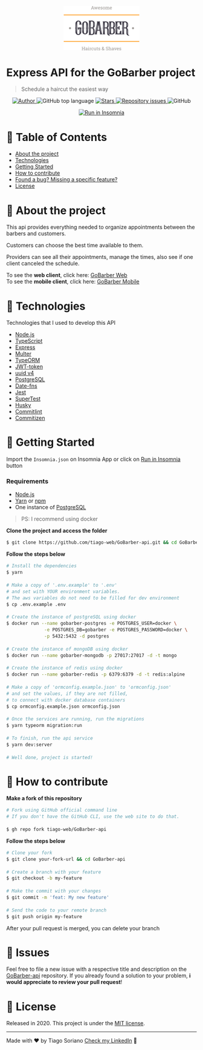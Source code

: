 <p align="center">
  <img alt="Logo" src=".github/gobarber-logo.svg" width="200px">
</p>


# Express API for the GoBarber project

> Schedule a haircut the easiest way

<p align="center">
  <a href="https://www.linkedin.com/in/tiago-soriano/" target="_blank" rel="noopener noreferrer">
    <img alt="Author" src="https://img.shields.io/badge/Author-tiago--web-%23FF9000">
  </a>
  
  <img alt="GitHub top language" src="https://img.shields.io/github/languages/top/tiago-web/GoBarber-api?color=%23FF9000">

  <a href="https://github.com/tiago-web/GoBarber-api/stargazers">
    <img alt="Stars" src="https://img.shields.io/github/stars/tiago-web/GoBarber-api?color=%23FF9000" />
   </a>

  <a href="https://github.com/tiago-web/GoBarber-api/issues">
    <img alt="Repository issues" src="https://img.shields.io/github/issues/tiago-web/GoBarber-api?color=%23FF9000">
  </a>

  <img alt="GitHub" src="https://img.shields.io/github/license/tiago-web/GoBarber-api?color=%23FF9000">
</p>

<p id="insomniaButton" align="center">
  <a href="https://insomnia.rest/run/?label=GoBarber-api&uri=https%3A%2F%2Fraw.githubusercontent.com%2Ftiago-web%2FGobarber-api%2Fmaster%2FInsomnia.json" target="_blank"><img src="https://insomnia.rest/images/run.svg" alt="Run in Insomnia"></a>
</p>

# :pushpin: Table of Contents

* [About the project](#haircut-about-the-project)
* [Technologies](#rocket-technologies)
* [Getting Started](#checkered_flag-getting-started)
* [How to contribute](#thinking-how-to-contribute)
* [Found a bug? Missing a specific feature?](#hammer-issues)
* [License](#book-license)



# :haircut: About the project

This api provides everything needed to organize appointments between the barbers and customers.

Customers can choose the best time available to them.

Providers can see all their appointments, manage the times, also see if one client canceled the schedule.

To see the **web client**, click here: [GoBarber Web](https://github.com/tiago-web/GoBarber-web)<br />
To see the **mobile client**, click here: [GoBarber Mobile](https://github.com/tiago-web/GoBarber-mobile)

# :rocket: Technologies

Technologies that I used to develop this API

- [Node.js](https://nodejs.org/en/)
- [TypeScript](https://www.typescriptlang.org/)
- [Express](https://expressjs.com/pt-br/)
- [Multer](https://github.com/expressjs/multer)
- [TypeORM](https://typeorm.io/#/)
- [JWT-token](https://jwt.io/)
- [uuid v4](https://github.com/thenativeweb/uuidv4/)
- [PostgreSQL](https://www.postgresql.org/)
- [Date-fns](https://date-fns.org/)
- [Jest](https://jestjs.io/)
- [SuperTest](https://github.com/visionmedia/supertest)
- [Husky](https://github.com/typicode/husky)
- [Commitlint](https://github.com/conventional-changelog/commitlint)
- [Commitizen](https://github.com/commitizen/cz-cli)


# :checkered_flag: Getting Started

Import the `Insomnia.json` on Insomnia App or click on [Run in Insomnia](#insomniaButton) button

### Requirements

- [Node.js](https://nodejs.org/en/)
- [Yarn](https://classic.yarnpkg.com/) or [npm](https://www.npmjs.com/)
- One instance of [PostgreSQL](https://www.postgresql.org/)

> PS: I recommend using docker

**Clone the project and access the folder**

```bash
$ git clone https://github.com/tiago-web/GoBarber-api.git && cd GoBarber-api
```

**Follow the steps below**

```bash
# Install the dependencies
$ yarn

# Make a copy of '.env.example' to '.env'
# and set with YOUR environment variables.
# The aws variables do not need to be filled for dev environment
$ cp .env.example .env

# Create the instance of postgreSQL using docker
$ docker run --name gobarber-postgres -e POSTGRES_USER=docker \
              -e POSTGRES_DB=gobarber -e POSTGRES_PASSWORD=docker \
              -p 5432:5432 -d postgres

# Create the instance of mongoDB using docker
$ docker run --name gobarber-mongodb -p 27017:27017 -d -t mongo

# Create the instance of redis using docker
$ docker run --name gobarber-redis -p 6379:6379 -d -t redis:alpine

# Make a copy of 'ormconfig.example.json' to 'ormconfig.json'
# and set the values, if they are not filled,
# to connect with docker database containers
$ cp ormconfig.example.json ormconfig.json

# Once the services are running, run the migrations
$ yarn typeorm migration:run

# To finish, run the api service
$ yarn dev:server

# Well done, project is started!
```

# :thinking: How to contribute

**Make a fork of this repository**

```bash
# Fork using GitHub official command line
# If you don't have the GitHub CLI, use the web site to do that.

$ gh repo fork tiago-web/GoBarber-api
```

**Follow the steps below**

```bash
# Clone your fork
$ git clone your-fork-url && cd GoBarber-api

# Create a branch with your feature
$ git checkout -b my-feature

# Make the commit with your changes
$ git commit -m 'feat: My new feature'

# Send the code to your remote branch
$ git push origin my-feature
```

After your pull request is merged, you can delete your branch

# :hammer: Issues

Feel free to file a new issue with a respective title and description on the [GoBarber-api](https://github.com/tiago-web/GoBarber-api/issues) repository. 
If you already found a solution to your problem, **i would appreciate to review your pull request**!


# :book: License

Released in 2020.
This project is under the [MIT license](https://github.com/tiago-web/GoBarber-api/blob/master/LICENSE).

---


Made with ❤️ by Tiago Soriano [Check my LinkedIn](https://www.linkedin.com/in/tiago-soriano) 🚀

